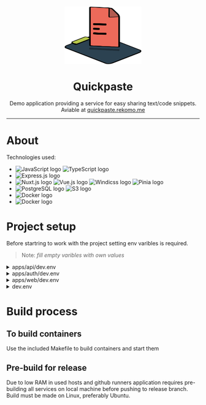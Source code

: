 <p align="center" >
    <img src="./apps/web/src/assets/quickpase-icon.svg" width="200px">
    <h1 align="center">Quickpaste</h1>
</p>

<p align="center">
    Demo application providing a service for easy sharing text/code snippets.<br>
    Aviable at <a href="https://quickpaste.rekomo.me">quickpaste.rekomo.me</a>
</p>

---
# About

Technologies used:

- <img src="https://img.shields.io/badge/JavaScript-282C34?logo=javascript&logoColor=F7DF1E" alt="JavaScript logo" title="JavaScript" height="25" /> <img src="https://img.shields.io/badge/TypeScript-282C34?logo=typescript&logoColor=3178C6" alt="TypeScript logo" title="TypeScript" height="25" />
- <img src="https://img.shields.io/badge/Express-282C34?logo=express&logoColor=FFFFFF" alt="Express.js logo" title="Express.js" height="25" />
- <img src="https://img.shields.io/badge/Nuxt 3-282C34?logo=nuxtdotjs&logoColor=00DC82" alt="Nuxt.js logo" title="Nuxt.js" height="25" /> <img src="https://img.shields.io/badge/Vue 3-282C34?logo=vuedotjs&logoColor=00DC82" alt="Vue.js logo" title="Vue.js" height="25" /> <img src="https://img.shields.io/badge/Windicss-282C34" alt="Windicss logo" title="Windicss" height="25" /> <img src="https://img.shields.io/badge/Pinia-282C34" alt="Pinia logo" title="Pinia" height="25" />
- <img src="https://img.shields.io/badge/PostgreSQL-282C34?logo=postgresql&logoColor=4169E1" alt="PostgreSQL logo" title="PostgreSQL" height="25" /> <img src="https://img.shields.io/badge/S3-282C34?logo=amazons3&logoColor=569A31" alt="S3 logo" title="S3" height="25" />
- <img src="https://img.shields.io/badge/Docker-282C34?logo=docker&logoColor=2496ED" alt="Docker logo" title="Docker" height="25" />
- <img src="https://img.shields.io/badge/Github Actions-282C34?logo=githubactions&logoColor=2088FF" alt="Docker logo" title="Docker" height="25" />

  


# Project setup

Before startring to work with the project setting env varibles is required.

>  Note: *fill empty varibles with own values*

  
<details>
  <summary>apps/api/dev.env</summary>

  ```
  AWS_ACCESS_KEY_ID=
  AWS_SECRET_ACCESS_KEY="secretDEVkey"
  AWS_BUCKET_NAME="quickpaste"
  AWS_REGION="eu-north-1"
  AWS_ENDPOINT="http://storage:4566"

  PG_HOST="db"
  PG_PORT="5432"
  PG_DB_NAME="quickpaste"

  ```
</details>
<details>
  <summary>apps/auth/dev.env</summary>
  
  ```
  JWT_SECRET_KEY=
  PG_HOST="db"
  PG_PORT="5432"
  PG_DB_NAME="quickpaste"
  ```
</details>
<details>
  <summary>apps/web/dev.env</summary>

  ```
  NUXT_HOST=0
  NUXT_PORT=3000

  # no '/' at the ends of links
  INTERNAL_GATEWAY_ADDRESS="http://localhost:8080"
  INTERNAL_API_ADDRESS="http://localhost:4000"
  AUTH_SERVICE_ADDRESS="http://localhost:4001"
  WEB_ADDRESS="http://localhost:8080"

  GITHUB_CLIENT_ID=
  GITHUB_CLIENT_SECRET=

  # https://docs.hcaptcha.com/#integration-testing-test-keys
  HCAPTCHA_SITEKEY="10000000-ffff-ffff-ffff-000000000001"
  ```
</details>
<details>
  <summary>dev.env</summary>

  ```
  # local folders
  LOCAL_DEV_STORAGE="./.dev_storage/localstack_data"
  LOCAL_DEV_DB="./.dev_storage/postgress_data"

  # exposed ports on to local machine, if changed also change ports in web configuration
  API_PORT=4000
  AUTH_PORT=4001
  GATEWAY_PORT=8080
  WEB_PORT=8081

  # db config
  POSTGRES_USER=
  POSTGRES_PASSWORD=
  ```
</details>

# Build process

  

## To build containers

Use the included Makefile to build containers and start them

  

## Pre-build for release

Due to low RAM in used hosts and github runners application requires pre-building all services on local machine before pushing to release branch. Build must be made on Linux, preferably Ubuntu.
